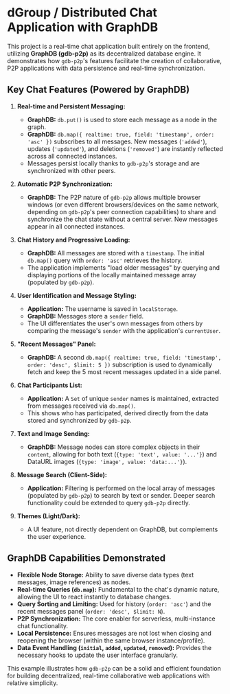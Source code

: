 # dGroup / Distributed Chat Application with GraphDB

This project is a real-time chat application built entirely on the frontend, utilizing **GraphDB (gdb-p2p)** as its decentralized database engine. It demonstrates how `gdb-p2p`'s features facilitate the creation of collaborative, P2P applications with data persistence and real-time synchronization.

## Key Chat Features (Powered by GraphDB)

1.  **Real-time and Persistent Messaging:**
    *   **GraphDB:** `db.put()` is used to store each message as a node in the graph.
    *   **GraphDB:** `db.map({ realtime: true, field: 'timestamp', order: 'asc' })` subscribes to all messages. New messages (`'added'`), updates (`'updated'`), and deletions (`'removed'`) are instantly reflected across all connected instances.
    *   Messages persist locally thanks to `gdb-p2p`'s storage and are synchronized with other peers.

2.  **Automatic P2P Synchronization:**
    *   **GraphDB:** The P2P nature of `gdb-p2p` allows multiple browser windows (or even different browsers/devices on the same network, depending on `gdb-p2p`'s peer connection capabilities) to share and synchronize the chat state without a central server. New messages appear in all connected instances.

3.  **Chat History and Progressive Loading:**
    *   **GraphDB:** All messages are stored with a `timestamp`. The initial `db.map()` query with `order: 'asc'` retrieves the history.
    *   The application implements "load older messages" by querying and displaying portions of the locally maintained message array (populated by `gdb-p2p`).

4.  **User Identification and Message Styling:**
    *   **Application:** The username is saved in `localStorage`.
    *   **GraphDB:** Messages store a `sender` field.
    *   The UI differentiates the user's own messages from others by comparing the message's `sender` with the application's `currentUser`.

5.  **"Recent Messages" Panel:**
    *   **GraphDB:** A second `db.map({ realtime: true, field: 'timestamp', order: 'desc', $limit: 5 })` subscription is used to dynamically fetch and keep the 5 most recent messages updated in a side panel.

6.  **Chat Participants List:**
    *   **Application:** A `Set` of unique `sender` names is maintained, extracted from messages received via `db.map()`.
    *   This shows who has participated, derived directly from the data stored and synchronized by `gdb-p2p`.

7.  **Text and Image Sending:**
    *   **GraphDB:** Message nodes can store complex objects in their `content`, allowing for both text (`{type: 'text', value: '...'}`) and DataURL images (`{type: 'image', value: 'data:...'}`).

8.  **Message Search (Client-Side):**
    *   **Application:** Filtering is performed on the local array of messages (populated by `gdb-p2p`) to search by text or sender. Deeper search functionality could be extended to query `gdb-p2p` directly.

9.  **Themes (Light/Dark):**
    *   A UI feature, not directly dependent on GraphDB, but complements the user experience.

## GraphDB Capabilities Demonstrated

*   **Flexible Node Storage:** Ability to save diverse data types (text messages, image references) as nodes.
*   **Real-time Queries (`db.map`):** Fundamental to the chat's dynamic nature, allowing the UI to react instantly to database changes.
*   **Query Sorting and Limiting:** Used for history (`order: 'asc'`) and the recent messages panel (`order: 'desc', $limit: N`).
*   **P2P Synchronization:** The core enabler for serverless, multi-instance chat functionality.
*   **Local Persistence:** Ensures messages are not lost when closing and reopening the browser (within the same browser instance/profile).
*   **Data Event Handling (`initial`, `added`, `updated`, `removed`):** Provides the necessary hooks to update the user interface granularly.

This example illustrates how `gdb-p2p` can be a solid and efficient foundation for building decentralized, real-time collaborative web applications with relative simplicity.